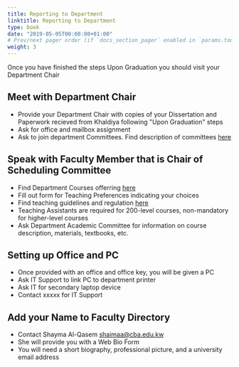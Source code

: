 ```yaml
---
title: Reporting to Department 
linktitle: Reporting to Department
type: book
date: "2019-05-05T00:00:00+01:00"
# Prev/next pager order (if `docs_section_pager` enabled in `params.toml`)
weight: 3
---
```


Once you have finished the steps Upon Graduation you should visit your Department Chair

## Meet with Department Chair

* Provide your Department Chair with copies of your Dissertation and Paperwork recieved from Khaldiya following "Upon Graduation" steps
* Ask for office and mailbox assignment 
* Ask to join department Committees. Find description of committees [here](xxx) 

 
## Speak with Faculty Member that is Chair of Scheduling Committee 

* Find Department Courses offerring [here](http://www.cba.edu.kw/COBA/Departments/index.htm)
* Fill out form for Teaching Preferences indicating your choices
* Find teaching guidelines and regulation [here](xxx) 
* Teaching Assistants are required for 200-level courses, non-mandatory for higher-level courses
* Ask Department Academic Committee for information on course description, materials, textbooks, etc.

## Setting up Office and PC

* Once provided with an office and office key, you will be given a PC
* Ask IT Support to link PC to department printer
* Ask IT for secondary laptop device 
* Contact xxxxx for IT Support 

## Add your Name to Faculty Directory
* Contact Shayma Al-Qasem <shaimaa@cba.edu.kw>
* She will provide you with a Web Bio Form
* You will need a short biography, professional picture, and a university email address 

